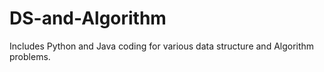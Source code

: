 # DS-and-Algorithm

Includes Python and Java coding for various data structure and Algorithm problems. 

